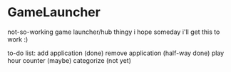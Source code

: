 # GameLauncher
not-so-working game launcher/hub thingy i hope someday i'll get this to work :)

to-do list:
add application (done)
remove application (half-way done)
play hour counter (maybe)
categorize (not yet)
